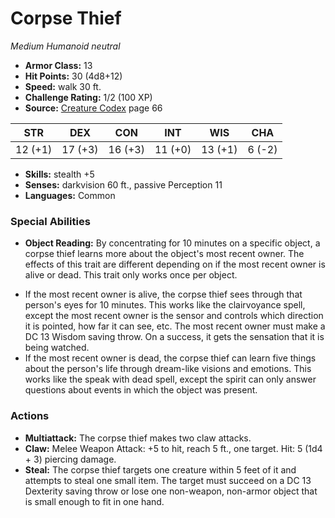 # Corpse Thief

*Medium* *Humanoid* *neutral*

- **Armor Class:** 13
- **Hit Points:** 30 (4d8+12)
- **Speed:** walk 30 ft.
- **Challenge Rating:** 1/2 (100 XP)
- **Source:** [Creature Codex](https://koboldpress.com/kpstore/product/creature-codex-for-5th-edition-dnd) page 66

| STR | DEX | CON | INT | WIS | CHA |
| --- | --- | --- | --- | --- | --- |
| 12 (+1) | 17 (+3) | 16 (+3) | 11 (+0) | 13 (+1) | 6 (-2) |

- **Skills:** stealth +5
- **Senses:** darkvision 60 ft., passive Perception 11
- **Languages:** Common

### Special Abilities

- **Object Reading:** By concentrating for 10 minutes on a specific object, a corpse thief learns more about the object's most recent owner. The effects of this trait are different depending on if the most recent owner is alive or dead. This trait only works once per object. 
* If the most recent owner is alive, the corpse thief sees through that person's eyes for 10 minutes. This works like the clairvoyance spell, except the most recent owner is the sensor and controls which direction it is pointed, how far it can see, etc. The most recent owner must make a DC 13 Wisdom saving throw. On a success, it gets the sensation that it is being watched. 
* If the most recent owner is dead, the corpse thief can learn five things about the person's life through dream-like visions and emotions. This works like the speak with dead spell, except the spirit can only answer questions about events in which the object was present.

### Actions

- **Multiattack:** The corpse thief makes two claw attacks.
- **Claw:** Melee Weapon Attack: +5 to hit, reach 5 ft., one target. Hit: 5 (1d4 + 3) piercing damage.
- **Steal:** The corpse thief targets one creature within 5 feet of it and attempts to steal one small item. The target must succeed on a DC 13 Dexterity saving throw or lose one non-weapon, non-armor object that is small enough to fit in one hand.


